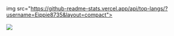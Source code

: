 
img src="https://github-readme-stats.vercel.app/api/top-langs/?username=Eippie8735&layout=compact"><br><br>
<img src="https://github-readme-stats.vercel.app/api?username=Eippie8735&show_icons=true">


<!--
**Eippie8735/Eippie8735** is a ✨ _special_ ✨ repository because its `README.md` (this file) appears on your GitHub profile.

Here are some ideas to get you started:

- 🔭 I’m currently working on ...
- 🌱 I’m currently learning ...
- 👯 I’m looking to collaborate on ...
- 🤔 I’m looking for help with ...
- 💬 Ask me about ...
- 📫 How to reach me: ...
- 😄 Pronouns: ...
- ⚡ Fun fact: ...
-->
